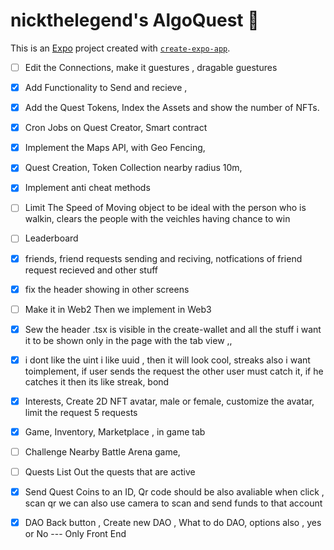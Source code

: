 # nickthelegend's AlgoQuest 👋

This is an [Expo](https://expo.dev) project created with [`create-expo-app`](https://www.npmjs.com/package/create-expo-app).

* [ ] Edit the Connections, make it guestures , dragable guestures
* [X] Add Functionality to Send and recieve ,
* [X] Add the Quest Tokens, Index the Assets and show the number of NFTs.
* [X] Cron Jobs on Quest Creator, Smart contract
* [X] Implement the Maps API, with Geo Fencing,
* [X] Quest Creation, Token Collection nearby radius 10m,
* [X] Implement anti cheat methods
* [ ] Limit The Speed of Moving object to be ideal with the person who is walkin, clears the people with the veichles having chance to win
* [ ] Leaderboard
* [X] friends, friend requests sending and reciving, notfications of friend request recieved and other stuff
* [X] fix the header showing in other screens
* [ ] Make it in Web2 Then we implement in Web3
* [X] Sew the header .tsx is visible in the create-wallet and all the stuff i want it to be shown only in the page with the tab view ,, 
* [X]  i dont like the uint i like uuid , then it will look cool, streaks also i want toimplement, if user sends the request the other user must catch it, if he catches it then its like streak, bond
* [X] Interests, Create 2D NFT avatar, male or female, customize the avatar, limit the request 5 requests
* [X] Game, Inventory,  Marketplace , in game tab
* [ ] Challenge Nearby Battle Arena game, 
* [ ] Quests List Out the quests that are active
* [X] Send Quest Coins to an ID, Qr code should be also avaliable when click , scan qr we can also use camera to scan and send funds to that account
* [X] DAO Back button , Create new DAO , What to do DAO, options also , yes or No --- Only Front End




